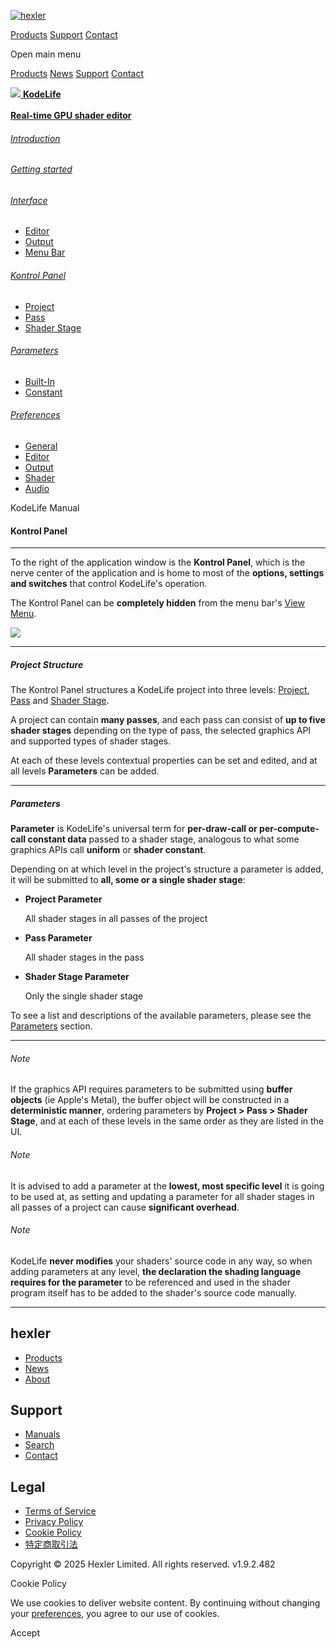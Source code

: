[![hexler](img/hexler_logo-white.svg)](https://hexler.net/)

[Products](https://hexler.net/products) [Support](https://hexler.net/support) [Contact](https://hexler.net/contact)

Open main menu

[Products](https://hexler.net/products) [News](https://hexler.net/news) [Support](https://hexler.net/support) [Contact](https://hexler.net/contact)

[![](img/KodeLife-icon.png) **KodeLife**  
\
**Real-time GPU shader editor**](https://hexler.net/kodelife)

###### [Introduction](internal-display.md)

###### [Getting started](getting-started.md)

###### [Interface](interface.md)

- [Editor](interface-editor.md)
- [Output](interface-output.md)
- [Menu Bar](interface-menubar.md)

###### [Kontrol Panel](kontrolpanel.md)

- [Project](kontrolpanel-project.md)
- [Pass](kontrolpanel-pass.md)
- [Shader Stage](kontrolpanel-shaderstage.md)

###### [Parameters](parameters.md)

- [Built-In](parameters-built-in.md)
- [Constant](parameters-constant.md)

###### [Preferences](preferences-general.md)

- [General](preferences-general.md)
- [Editor](preferences-editor.md)
- [Output](preferences-output.md)
- [Shader](preferences-shader.md)
- [Audio](preferences-audio.md)

KodeLife Manual

#### Kontrol Panel

* * *

To the right of the application window is the **Kontrol Panel**, which is the nerve center of the application and is home to most of the **options, settings and switches** that control KodeLife's operation.

The Kontrol Panel can be **completely hidden** from the menu bar's [View Menu](interface-menubar.md).

![](img/kodelife-interface-kontrolpanel.png)

* * *

##### Project Structure

The Kontrol Panel structures a KodeLife project into three levels: [Project](kontrolpanel-project.md), [Pass](kontrolpanel-pass.md) and [Shader Stage](kontrolpanel-shaderstage.md).

A project can contain **many passes**, and each pass can consist of **up to five shader stages** depending on the type of pass, the selected graphics API and supported types of shader stages.

At each of these levels contextual properties can be set and edited, and at all levels **Parameters** can be added.

* * *

##### Parameters

**Parameter** is KodeLife's universal term for **per-draw-call or per-compute-call constant data** passed to a shader stage, analogous to what some graphics APIs call **uniform** or **shader constant**.

Depending on at which level in the project's structure a parameter is added, it will be submitted to **all, some or a single shader stage**:

- **Project Parameter**
  
  All shader stages in all passes of the project
- **Pass Parameter**
  
  All shader stages in the pass
- **Shader Stage Parameter**
  
  Only the single shader stage

To see a list and descriptions of the available parameters, please see the [Parameters](parameters.md) section.

* * *

###### Note

If the graphics API requires parameters to be submitted using **buffer objects** (ie Apple's Metal), the buffer object will be constructed in a **deterministic manner**, ordering parameters by **Project &gt; Pass &gt; Shader Stage**, and at each of these levels in the same order as they are listed in the UI.

###### Note

It is advised to add a parameter at the **lowest, most specific level** it is going to be used at, as setting and updating a parameter for all shader stages in all passes of a project can cause **significant overhead**.

###### Note

KodeLife **never modifies** your shaders' source code in any way, so when adding parameters at any level, **the declaration the shading language requires for the parameter** to be referenced and used in the shader program itself has to be added to the shader's source code manually.

* * *

## hexler

- [Products](https://hexler.net/products)
- [News](https://hexler.net/news)
- [About](https://hexler.net/about)

## Support

- [Manuals](https://hexler.net/support/manuals)
- [Search](https://hexler.net/search)
- [Contact](https://hexler.net/contact)

## Legal

- [Terms of Service](https://hexler.net/terms-of-service)
- [Privacy Policy](https://hexler.net/privacy-policy)
- [Cookie Policy](https://hexler.net/cookie-policy)
- [特定商取引法](https://hexler.net/commercial-law)

Copyright © 2025 Hexler Limited. All rights reserved. v1.9.2.482

[](https://www.facebook.com/hexler)[](https://www.instagram.com/hexler.heavy.industries)[](https://www.threads.net/@hexler.heavy.industries)[](https://twitter.com/hexler_net)[](https://vimeo.com/hexler)[](https://www.tiktok.com/@hexler.net)[](https://mastodon.social/@hexler)[](https://bsky.app/profile/hexler.bsky.social)

Cookie Policy

We use cookies to deliver website content. By continuing without changing your [preferences](https://hexler.net/cookie-policy), you agree to our use of cookies.

Accept